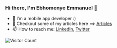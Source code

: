 ### Hi there, I'm Ebhomenye Emmanuel 👋

* 🌱 I’m a mobile app developer :)
* 🔭 Checkout some of my articles here ==> [Articles](https://medium.com/@eebhomenye)
* 📫 How to reach me: [LinkedIn](https://www.linkedin.com/in/ebhomenye-emmanuel/), [Twitter](https://twitter.com/noObject01) 

![Visitor Count](https://profile-counter.glitch.me/EbhomenyeEmmanuel/count.svg)

<!--
**EbhomenyeEmmanuel/EbhomenyeEmmanuel** is a ✨ _special_ ✨ repository because its `README.md` (this file) appears on your GitHub profile.

Here are some ideas to get you started:

- 🔭 I’m currently working on ...
- 🌱 I’m currently learning ...
- 👯 I’m looking to collaborate on ...
- 🤔 I’m looking for help with ...
- 💬 Ask me about ...
- 📫 How to reach me: ...
- 😄 Pronouns: ...
- ⚡ Fun fact: ...
-->
